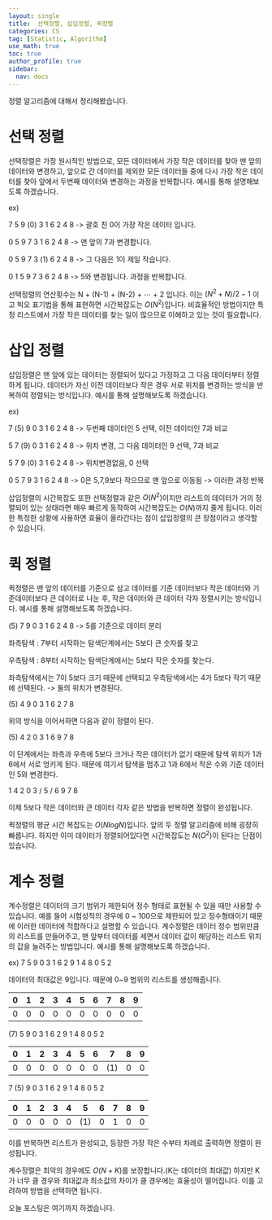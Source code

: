 ```yaml
---
layout: single
title:  선택정렬, 삽입정렬, 퀵정렬
categories: CS
tag: [Statistic, Algorithm]
use_math: true
toc: true
author_profile: true
sidebar:
  nav: docs
---
```


정렬 알고리즘에 대해서 정리해봤습니다.

# 선택 정렬

선택정렬은 가장 원시적인 방법으로, 모든 데이터에서 가장 작은 데이터를 찾아 맨 앞의 데이터와 변경하고, 앞으로 간 데이터를 제외한 모든 데이터들 중에 다시 가장 작은 데이터를 찾아 앞에서 두번째 데이터와 변경하는 과정을 반복합니다.
예시를 통해 설명해보도록 하겠습니다.

ex) 

7 5 9 (0) 3 1 6 2 4 8 -> 괄호 친 0이 가장 작은 데이터 입니다.

0 5 9 7 3 1 6 2 4 8 -> 맨 앞의 7과 변경합니다.

0 5 9 7 3 (1) 6 2 4 8 -> 그 다음은 1이 제일 작습니다.

0 1 5 9 7 3 6 2 4 8 -> 5와 변경됩니다. 과정을 반복합니다.

선택정렬의 연산횟수는 N + (N-1) + (N-2) + $\cdots$ + 2 입니다. 이는 $(N^2 + N) / 2 - 1$ 이고 빅오 표기법을 통해 표현하면 시간복잡도는 $O(N^2)$입니다. 비효율적인 방법이지만 특정 리스트에서 가장 작은 데이터를 찾는 일이 많으므로 이해하고 있는 것이 필요합니다.

# 삽입 정렬

삽입정렬은 맨 앞에 있는 데이터는 정렬되어 있다고 가정하고 그 다음 데이터부터 정렬하게 됩니다. 데이터가 자신 이전 데이터보다 작은 경우 서로 위치를 변경하는 방식을 반복하여 정렬되는 방식입니다.
예시를 통해 설명해보도록 하겠습니다.

ex)

7 (5) 9 0 3 1 6 2 4 8 -> 두번째 데이터인 5 선택, 이전 데이터인 7과 비교

5 7 (9) 0 3 1 6 2 4 8 -> 위치 변경, 그 다음 데이터인 9 선택, 7과 비교

5 7 9 (0) 3 1 6 2 4 8 -> 위치변경없음, 0 선택

0 5 7 9 3 1 6 2 4 8 -> 0은 5,7,9보다 작으므로 맨 앞으로 이동됨 -> 이러한 과정 반복

삽입정렬의 시간복잡도 또한 선택정렬과 같은 $O(N^2)$이지만 리스트의 데이터가 거의 정렬되어 있는 상태라면 매우 빠르게 동작하여 시간복잡도는 $O(N)$까지 줄게 됩니다. 이러한 특정한 상황에 사용하면 효율이 올라간다는 점이 삽입정렬의 큰 장점이라고 생각할 수 있습니다.

# 퀵 정렬

퀵정렬은 맨 앞의 데이터를 기준으로 삼고 데이터를 기준 데이터보다 작은 데이터와 기준데이터보다 큰 데이터로 나눈 후, 작은 데이터와 큰 데이터 각자 정렬시키는 방식입니다.
예시를 통해 설명해보도록 하겠습니다.

(5) 7 9 0 3 1 6 2 4 8 -> 5를 기준으로 데이터 분리

좌측탐색 : 7부터 시작하는 탐색단계에서는 5보다 큰 숫자를 찾고

우측탐색 : 8부터 시작하는 탐색단계에서는 5보다 작은 숫자를 찾는다.

좌측탐색에서는 7이 5보다 크기 때문에 선택되고 우측탐색에서는 4가 5보다 작기 때문에 선택된다. -> 둘의 위치가 변경된다.

(5) 4 9 0 3 1 6 2 7 8

위의 방식을 이어서하면 다음과 같이 정렬이 된다.

(5) 4 2 0 3 1 6 9 7 8

이 단계에서는 좌측과 우측에 5보다 크거나 작은 데이터가 없기 때문에 탐색 위치가 1과 6에서 서로 엉키게 된다. 때문에 여기서 탐색을 멈추고 1과 6에서 작은 수와 기준 데이터인 5와 변경한다.

1 4 2 0 3 / 5 / 6 9 7 8

이제 5보다 작은 데이터와 큰 데이터 각자 같은 방법을 반복하면 정렬이 완성됩니다.

퀵정렬의 평균 시간 복잡도는 $O(NlogN)$입니다. 앞의 두 정렬 알고리즘에 비해 굉장히 빠릅니다. 하지만 이미 데이터가 정렬되어있다면 시간복잡도는 $N(O^2)$이 된다는 단점이 있습니다.

# 계수 정렬

계수정렬은 데이터의 크기 범위가 제한되어 정수 형태로 표현될 수 있을 때만 사용할 수 있습니다. 예를 들어 시험성적의 경우에 0 ~ 100으로 제한되어 있고 정수형태이기 때문에 이러한 데이터에 적합하다고 설명할 수 있습니다. 계수정렬은 데이터 정수 범위만큼의 리스트를 만들어주고, 맨 앞부터 데이터를 세면서 데이터 값이 해당하는 리스트 위치의 값을 늘려주는 방법입니다. 
예시를 통해 설명해보도록 하겠습니다.

ex)
7 5 9 0 3 1 6 2 9 1 4 8 0 5 2

데이터의 최대값은 9입니다. 때문에 0~9 범위의 리스트를 생성해줍니다.

0|1|2|3|4|5|6|7|8|9|
-|-|-|-|-|-|-|-|-|-|
0|0|0|0|0|0|0|0|0|0|

(7) 5 9 0 3 1 6 2 9 1 4 8 0 5 2

0|1|2|3|4|5|6|7|8|9|
-|-|-|-|-|-|-|-|-|-|
0|0|0|0|0|0|0|(1)|0|0|

7 (5) 9 0 3 1 6 2 9 1 4 8 0 5 2

0|1|2|3|4|5|6|7|8|9|
-|-|-|-|-|-|-|-|-|-|
0|0|0|0|0|(1)|0|1|0|0|

이를 반복하면 리스트가 완성되고, 등장한 가장 작은 수부터 차례로 출력하면 정렬이 완성됩니다.

계수정렬은 최악의 경우에도 $O(N+K)$를 보장합니다.(K는 데이터의 최대값) 하지만 K가 너무 클 경우와 최대값과 최소값의 차이가 클 경우에는 효율성이 떨어집니다. 이를 고려하여 방법을 선택하면 됩니다.

오늘 포스팅은 여기까지 하겠습니다.
